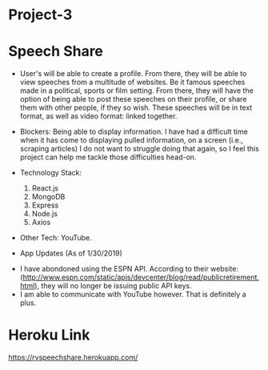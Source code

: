 # Project-3

# Speech Share

* User's will be able to create a profile. From there, they will be able to view speeches from a multitude of websites. Be it famous speeches made in a political, sports or film setting. From there, they will have the option of being able to post these speeches on their profile, or share them with other people, if they so wish. These speeches will be in text format, as well as video format: linked together.

* Blockers: Being able to display information. I have had a difficult time when it has come to displaying pulled information, on a screen (i.e., scraping articles) I do not want to struggle doing that again, so I feel this project can help me tackle those difficulties head-on.

* Technology Stack:
    1. React.js
    2. MongoDB
    3. Express
    4. Node.js
    5. Axios

* Other Tech: YouTube.

* App Updates (As of 1/30/2019)
 - I have abondoned using the ESPN API. According to their website: (http://www.espn.com/static/apis/devcenter/blog/read/publicretirement.html), they will no longer be issuing public API keys.
 - I am able to communicate with YouTube however. That is definitely a plus.

# Heroku Link
https://rvspeechshare.herokuapp.com/